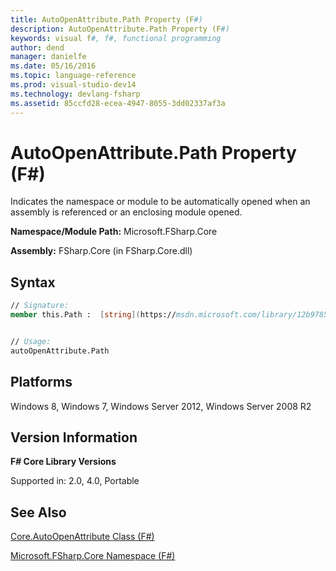 ```yaml
---
title: AutoOpenAttribute.Path Property (F#)
description: AutoOpenAttribute.Path Property (F#)
keywords: visual f#, f#, functional programming
author: dend
manager: danielfe
ms.date: 05/16/2016
ms.topic: language-reference
ms.prod: visual-studio-dev14
ms.technology: devlang-fsharp
ms.assetid: 85ccfd28-ecea-4947-8055-3dd02337af3a 
---
```


# AutoOpenAttribute.Path Property (F#)

Indicates the namespace or module to be automatically opened when an assembly is referenced or an enclosing module opened.

**Namespace/Module Path:** Microsoft.FSharp.Core

**Assembly:** FSharp.Core (in FSharp.Core.dll)


## Syntax

```fsharp
// Signature:
member this.Path :  [string](https://msdn.microsoft.com/library/12b97856-ec80-4f70-a018-afb0753f755a)


// Usage:
autoOpenAttribute.Path
```

## Platforms
Windows 8, Windows 7, Windows Server 2012, Windows Server 2008 R2


## Version Information
**F# Core Library Versions**

Supported in: 2.0, 4.0, Portable


## See Also
[Core.AutoOpenAttribute Class &#40;F&#35;&#41;](Core.AutoOpenAttribute-Class-%5BFSharp%5D.md)

[Microsoft.FSharp.Core Namespace &#40;F&#35;&#41;](Microsoft.FSharp.Core-Namespace-%5BFSharp%5D.md)

